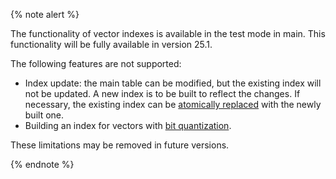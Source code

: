 {% note alert %}

The functionality of vector indexes is available in the test mode in main. This functionality will be fully available in version 25.1.

The following features are not supported:

* Index update: the main table can be modified, but the existing index will not be updated. A new index is to be built to reflect the changes. If necessary, the existing index can be [atomically replaced](../reference/ydb-cli/commands/secondary_index.md#rename) with the newly built one.
* Building an index for vectors with [bit quantization](../yql/reference/udf/list/knn.md#functions-convert).

These limitations may be removed in future versions.

{% endnote %}
